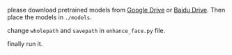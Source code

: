 please download pretrained models from [Google Drive](https://drive.google.com/drive/u/0/folders/17VYV_SoZZesU6mbxz2dMAIccSSlqLecY) or [Baidu Drive](https://pan.baidu.com/s/1-Lh6ma-wXzfH8NqeBtPaFQ). Then place the models in `./models`.

change `wholepath` and `savepath` in `enhance_face.py` file.

finally run it.
